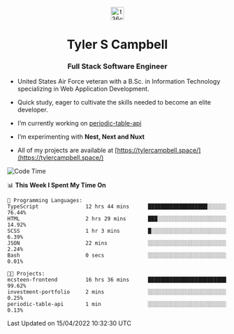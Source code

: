 <p align="center">
<a href="https://www.linkedin.com/in/t36campbell" target="blank"><img align="center" src="https://ik.imagekit.io/t36campbell/Portfolio/linkedin.png.original_m8bbGgPh6.png" alt="t36campbell" height="30" width="30" /></a>
</p>
<h1 align="center">Tyler S Campbell</h1>
<h3 align="center">Full Stack Software Engineer</h3>

* United States Air Force veteran with a B.Sc. in Information Technology specializing in Web Application Development. 

* Quick study, eager to cultivate the skills needed to become an elite developer.

* I’m currently working on [periodic-table-api](https://github.com/t36campbell/periodic-table-api)

* I’m experimenting with **Nest, Next and Nuxt**

* All of my projects are available at [https://tylercampbell.space/](https://tylercampbell.space/)

<!--START_SECTION:waka-->
![Code Time](http://img.shields.io/badge/Code%20Time-1%2C573%20hrs-blue)

📊 **This Week I Spent My Time On** 

```text
💬 Programming Languages: 
TypeScript               12 hrs 44 mins      ███████████████████░░░░░░   76.44% 
HTML                     2 hrs 29 mins       ███░░░░░░░░░░░░░░░░░░░░░░   14.92% 
SCSS                     1 hr 3 mins         █░░░░░░░░░░░░░░░░░░░░░░░░   6.39% 
JSON                     22 mins             ░░░░░░░░░░░░░░░░░░░░░░░░░   2.24% 
Bash                     0 secs              ░░░░░░░░░░░░░░░░░░░░░░░░░   0.01%

🐱‍💻 Projects: 
mcsteen-frontend         16 hrs 36 mins      █████████████████████████   99.62% 
investment-portfolio     2 mins              ░░░░░░░░░░░░░░░░░░░░░░░░░   0.25% 
periodic-table-api       1 min               ░░░░░░░░░░░░░░░░░░░░░░░░░   0.13%

```


 Last Updated on 15/04/2022 10:32:30 UTC
<!--END_SECTION:waka-->
